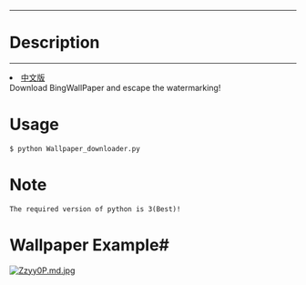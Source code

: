 -------------
# Description #
-------------
<li><a href="README_CN.md">中文版</a></li>
Download BingWallPaper and escape the watermarking!

# Usage #

	$ python Wallpaper_downloader.py

# Note #
	The required version of python is 3(Best)!

# Wallpaper Example#
[![Zzyy0P.md.jpg](https://s2.ax1x.com/2019/07/20/Zzyy0P.md.jpg)](https://imgchr.com/i/Zzyy0P)
